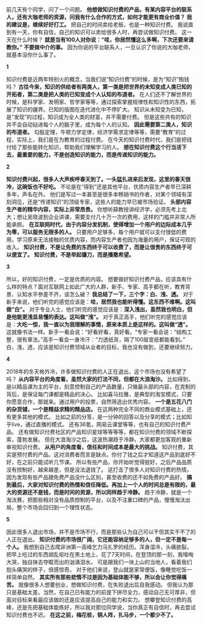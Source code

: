 前几天有个同学，问了一个问题。
**他想做知识付费的产品，有某内容平台的联系人，还有大咖老师的资源，问我有什么合作的方式，如何才能更有商业价值？**
**我的建议是，继续好好打工。**
把自己的时间卖给老板，也是一种知识付费。
我说直到有一天，你有自信，自己的知识可以卖给很多人时，再尝试做知识付费。
这一天在什么时候？
**就是当有100人对你说：“哇，你居然懂这么多啊，下次还要来请教你。”**
**不要做中介的事。**
因为你说的平台联系人，一旦认识了你说的大咖老师，就基本没你什么事了。

**1**

知识付费是近两年特别火的概念，当我们说“知识付费”的时候，是为“知识”掏钱吗？
**古往今来，知识的供给者有两类人，第一类是把世界的未知变成人类已知的开拓者，第二类是把人类的已知变成个人认知的布道者。**
在人们还不了解世界的时候，是科学家、发明家、哲学家等等，通过探索掌握规律性和知识性的东西，拓展了知识的疆界。已知的版图在迭代进化中不停扩大。
知识从未知变为已知，是“发现”的过程，知识成为全人类的财富，并不需要付费。
但是这些共有的知识并不会自动钻进每个人的脑子里，成为每个人的认知。
**因此需要第二类人，知识的布道者。**
勾股定理，牛顿力学定律，经济学需求定律等等，需要“教育”的过程，实际上，我们是在为教育的过程付费。
在今天的知识付费时代，我们是把钱付给了那些能转化知识，帮助我们理解学习的人。
**想在知识付费这个行当活下去，最重要的能力，不是创造知识的能力，而是传递知识的能力。**

**2**

**知识付费兴起，很多人大声疾呼春天到了。一头猛扎进来后发现，这里的春天很冷，这碗饭也不好吃。**
不论是在“得到”还是其他平台，优质内容生产者早已深耕多年，声名在外。
他们是写过一本甚至是很多本畅销书的作者，对某个领域有深刻洞见，还是“传递知识”的顶级专家，这些人的能力早已被市场验证。
**头部内容生产者的精华内容，实际上非常昂贵。**
你想听薛教授讲经济学，必须先考上北大；想让吴晓波到企业讲课，需要支付几十万一次的费用，这样的门槛并非常人所能承担。
**在互联网时代，由于内容分发机制，使得增加一个用户的边际成本几乎为零，可以服务无限多的人。**
只要用户足够多，每个用户就可以支付很低的费用，学习原来无法接触的优质内容，而内容生产者也因为海量的用户，保证可观的收入。
**知识付费，不是让免费的东西终于可以收费了，而是让很贵的东西终于可以便宜了。**
**知识付费，不是举起镰刀，而是播撒希望。**

**3**

所以，好的知识付费，一定是优质的内容。
想要做好知识付费产品，应该具有什么样的特点？面对互联网上如此广大的人群，新手、专家、高手都在听，教育背景、认知水平参差不齐，该怎么破？
**我总结了一下，三个字：白、浅、透。**
对于新手来说，他们听完的感觉应该是：**哇，居然我也能听得懂。这东西不难啊。这叫做“白”。**
对于专业人士，他们听完的感觉应该是：**深入浅出，虽然我也明白，但是他能更浅显易懂的表达。这叫做“浅”。**
对于真正高手，他们听完的感觉应该是：**大吃一惊，我一直以为我理解的事情，原来本质上是这样的。这叫做“透”。**
这就像书法一样。新手一看会说：“好看好看，真好看。“专家一看会说：“结构工整，很有章法。”高手一看会一身冷汗：“力透纸背，隔了100层宣纸都能看到。”
白，浅，透，应该是知识付费领域从业者的目标，我也没有做到，还要继续努力。

**4**

2018年的冬天格外冷，许多做知识付费的人正在退出，这个市场也没有希望了吗？
**从内容平台的角度看，虽然大家的打法不同，但都在大浪淘沙。**
比如得到，是以精品课为主的平台，刻意控制自己的产品数量，只做最头部的内容，在克制的背后，是保证每门课都是精品的决心。
比如喜马拉雅，是典型的淘宝模式，只要你愿意合作，那就来。通过用户的投票，自然筛选出优秀内容。
**一个是五花八门的杂货铺，一个是精益求精的精品店。**
在这两种完全不同的商业模式基础上，还有更多其他的模式。
比如之前的分答，是一分钟的回答以及分享的模式；比如知乎live，通过直播的模式。
还有36氪，网易云课堂等等，也有自己的知识付费产品。
还有做知识付费社区的产品知识星球等等等等，都在知识付费的领域不断探索，蓬勃发展。
但在大浪淘沙之后，这波热潮趋于冷静，大家都更加客观的重新审视知识付费。
**从用户的角度看，信任和时间成本是最大的挑战。**
知识付费，其实是预付费的产品。这对消费者而言是缺点。你付了钱之后才知道这产品到底好不好，在之前只能试听几节课。
所以有些产品，你开始听觉得挺好，之后产品品质没有控制好，越来越差，但是没法退钱了。
这打击了很多人对知识付费的热情，因为发现有些产品跟免费产品没什么区别，甚至收费的还不如免费的产品好。
**搞到最后，大家对知识付费的热情和信任降低。再加上一个人的时间总是有限的，最大的资源还不是钱，而是时间的资源，所以同样趋于冷静。**
趋于冷静，就是一个淘汰赛，把那些相对没有品质控制的平台，以及不注重口碑的产品，慢慢淘汰出局，整个市场会回归到一个理性状态。

**5**

因此很多人退出市场，并不是市场不行，而是那些认为自己可以干但其实干不了的人正在退出。
**知识付费的市场很广阔，它还能容纳足够多的人，但一定不是每一个人。**
我想到自己去爬非洲第一高峰乞力马扎罗的经历。浑身湿冷，头痛欲裂，把早上吃过的东西胡乱呕吐在黑土地上，花了7天时间，在登顶的那一刻，我嚎啕大哭，独自抹去夺眶而出的汹涌泪水。
可是跟我们一块上山的当地人，看着我们抱头痛哭的样子，倍感惊奇。
对于他们来说，登山就是家常便饭，像睡觉吃饭一样简单自然。
**其实所有那些悲情不过是因为基础体能不够，所以会让你觉得痛苦。**
就像很多人想要创业，想做知识付费，在失败退出后自我感动。
但我认为那只是基础太差。当然，在自己已有能力的前提下拼尽全力，感动自己无可厚非，但面对目标来看最应该做的还是应该提高自己的能力和实力。
想攀登知识付费的高峰，还是先把基础体能练好，所以我对那位同学说，当你真正有自信时，再去尝试知识付费也不迟。
**在这之前，梅花桩，铜人阵，扎马步，一个都少不了。**